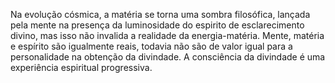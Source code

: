 ﻿Na evolução cósmica, a matéria se torna uma sombra filosófica, lançada pela mente na presença da luminosidade do espirito de esclarecimento divino, mas isso não invalida a realidade da energia-matéria. Mente, matéria e espírito são igualmente reais, todavia não são de valor igual para a personalidade na obtenção da divindade. A consciência da divindade é uma experiência espiritual progressiva.